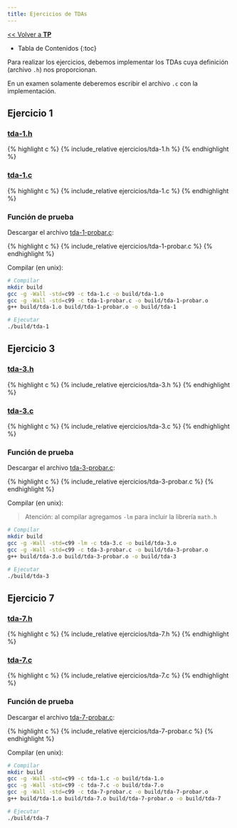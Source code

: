 ```yaml
---
title: Ejercicios de TDAs
---
```


[&lt;&lt; Volver a **TP**](../tp.md)

* Tabla de Contenidos
{:toc}

Para realizar los ejercicios, debemos implementar los TDAs cuya definición (archivo `.h`) nos proporcionan.

En un examen solamente deberemos escribir el archivo `.c` con la implementación.

## Ejercicio 1

### [tda-1.h](ejercicios/tda-1.h)

{% highlight c %}
{% include_relative ejercicios/tda-1.h %}
{% endhighlight %}

### [tda-1.c](ejercicios/tda-1.c)

{% highlight c %}
{% include_relative ejercicios/tda-1.c %}
{% endhighlight %}

### Función de prueba

Descargar el archivo [tda-1-probar.c](ejercicios/tda-1-probar.c):

{% highlight c %}
{% include_relative ejercicios/tda-1-probar.c %}
{% endhighlight %}

Compilar (en unix):

```bash
# Compilar
mkdir build
gcc -g -Wall -std=c99 -c tda-1.c -o build/tda-1.o
gcc -g -Wall -std=c99 -c tda-1-probar.c -o build/tda-1-probar.o
g++ build/tda-1.o build/tda-1-probar.o -o build/tda-1

# Ejecutar
./build/tda-1
```

## Ejercicio 3

### [tda-3.h](ejercicios/tda-3.h)

{% highlight c %}
{% include_relative ejercicios/tda-3.h %}
{% endhighlight %}

### [tda-3.c](ejercicios/tda-3.c)

{% highlight c %}
{% include_relative ejercicios/tda-3.c %}
{% endhighlight %}

### Función de prueba

Descargar el archivo [tda-3-probar.c](ejercicios/tda-3-probar.c):

{% highlight c %}
{% include_relative ejercicios/tda-3-probar.c %}
{% endhighlight %}

Compilar (en unix):

> Atención: al compilar agregamos `-lm` para incluir la librería `math.h`

```bash
# Compilar
mkdir build
gcc -g -Wall -std=c99 -lm -c tda-3.c -o build/tda-3.o
gcc -g -Wall -std=c99 -c tda-3-probar.c -o build/tda-3-probar.o
g++ build/tda-3.o build/tda-3-probar.o -o build/tda-3

# Ejecutar
./build/tda-3
```

## Ejercicio 7

### [tda-7.h](ejercicios/tda-7.h)

{% highlight c %}
{% include_relative ejercicios/tda-7.h %}
{% endhighlight %}

### [tda-7.c](ejercicios/tda-7.c)

{% highlight c %}
{% include_relative ejercicios/tda-7.c %}
{% endhighlight %}

### Función de prueba

Descargar el archivo [tda-7-probar.c](ejercicios/tda-7-probar.c):

{% highlight c %}
{% include_relative ejercicios/tda-7-probar.c %}
{% endhighlight %}

Compilar (en unix):

```bash
# Compilar
mkdir build
gcc -g -Wall -std=c99 -c tda-1.c -o build/tda-1.o
gcc -g -Wall -std=c99 -c tda-7.c -o build/tda-7.o
gcc -g -Wall -std=c99 -c tda-7-probar.c -o build/tda-7-probar.o
g++ build/tda-1.o build/tda-7.o build/tda-7-probar.o -o build/tda-7

# Ejecutar
./build/tda-7
```
